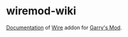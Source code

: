 # wiremod-wiki
[Documentation](https://github.com/garrysmodlua/wiremod-wiki/wiki) of [Wire](https://github.com/wiremod/wire) addon for [Garry's Mod](http://www.garrysmod.com).
